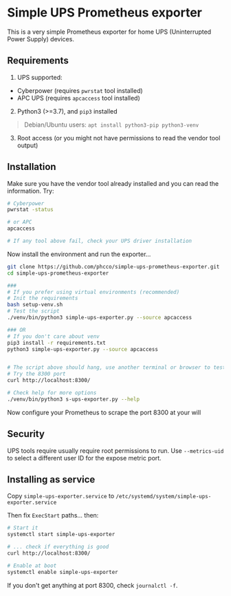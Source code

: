 # Simple UPS Prometheus exporter

This is a very simple Prometheus exporter for home UPS (Uninterrupted Power Supply) devices.

## Requirements

1. UPS supported:
- Cyberpower (requires `pwrstat` tool installed)
- APC UPS (requires `apcaccess` tool installed)

2. Python3 (>=3.7), and `pip3` installed

> Debian/Ubuntu users: `apt install python3-pip python3-venv`

3. Root access (or you might not have permissions to read the vendor tool output)

## Installation

Make sure you have the vendor tool already installed and you can read the information. Try:

```bash
# Cyberpower
pwrstat -status

# or APC
apcaccess

# If any tool above fail, check your UPS driver installation
```
Now install the environment and run the exporter...

```bash
git clone https://github.com/phcco/simple-ups-prometheus-exporter.git
cd simple-ups-prometheus-exporter

###
# If you prefer using virtual environments (recommended)
# Init the requirements
bash setup-venv.sh
# Test the script
./venv/bin/python3 simple-ups-exporter.py --source apcaccess

### OR
# If you don't care about venv
pip3 install -r requirements.txt
python3 simple-ups-exporter.py --source apcaccess


# The script above should hang, use another terminal or browser to test it
# Try the 8300 port
curl http://localhost:8300/

# Check help for more options
./venv/bin/python3 s-ups-exporter.py --help
```

Now configure your Prometheus to scrape the port 8300 at your will

## Security

UPS tools require usually require root permissions to run. Use `--metrics-uid` to select a different user ID for the expose metric port.

## Installing as service

Copy `simple-ups-exporter.service` to `/etc/systemd/system/simple-ups-exporter.service`

Then fix `ExecStart` paths... then:

```bash
# Start it
systemctl start simple-ups-exporter

# ... check if everything is good
curl http://localhost:8300/

# Enable at boot
systemctl enable simple-ups-exporter
```

If you don't get anything at port 8300, check `journalctl -f`.